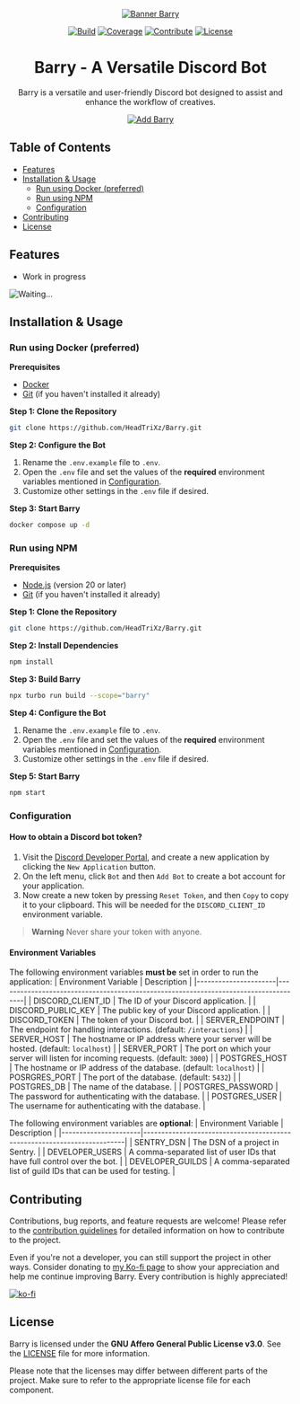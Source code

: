 <!-- Header -->
<div align="center">

[![Banner Barry][banner]][link-repo]

[![Build][badge-build]][link-build]
[![Coverage][badge-coverage]][link-coverage]
[![Contribute][badge-contribute]][link-contributing]
[![License][badge-license]][link-license-barry]

</div>

<div align="center">
    <h1>Barry - A Versatile Discord Bot</h1>
    <p>Barry is a versatile and user-friendly Discord bot designed to assist and enhance the workflow of creatives.</p>
</div>

<div align="center">

[![Add Barry][button-add]][link-invite]

</div>

<!-- Main Content -->
## Table of Contents
- [Features](#features)
- [Installation & Usage](#installation--usage)
    - [Run using Docker (preferred)](#run-using-docker-preferred)
    - [Run using NPM](#run-using-npm)
    - [Configuration](#configuration)
- [Contributing](#contributing)
- [License](#license)

## Features
- Work in progress

![Waiting...](https://github.com/HeadTriXz/Barry/assets/32986761/ab4513c1-7471-4331-b0ee-fa26c976a2e9)

## Installation & Usage
### Run using Docker (preferred)

**Prerequisites**
- [Docker](https://docs.docker.com/get-docker/)
- [Git](https://git-scm.com/downloads) (if you haven't installed it already)

**Step 1: Clone the Repository**
```sh
git clone https://github.com/HeadTriXz/Barry.git
```

**Step 2: Configure the Bot**
1. Rename the `.env.example` file to `.env`.
2. Open the `.env` file and set the values of the **required** environment variables mentioned in [Configuration](#configuration).
3. Customize other settings in the `.env` file if desired.

**Step 3: Start Barry**
```sh
docker compose up -d
```

### Run using NPM

**Prerequisites**
- [Node.js](https://nodejs.org/en/download) (version 20 or later)
- [Git](https://git-scm.com/downloads) (if you haven't installed it already)

**Step 1: Clone the Repository**
```sh
git clone https://github.com/HeadTriXz/Barry.git
```

**Step 2: Install Dependencies**
```sh
npm install
```

**Step 3: Build Barry**
```sh
npx turbo run build --scope="barry"
```

**Step 4: Configure the Bot**
1. Rename the `.env.example` file to `.env`.
2. Open the `.env` file and set the values of the **required** environment variables mentioned in [Configuration](#configuration).
3. Customize other settings in the `.env` file if desired.

**Step 5: Start Barry**
```sh
npm start
```

### Configuration
#### How to obtain a Discord bot token?
1. Visit the [Discord Developer Portal](https://discord.com/developers/applications), and create a new application by clicking the `New Application` button. 
2. On the left menu, click `Bot` and then `Add Bot` to create a bot account for your application.
3. Now create a new token by pressing `Reset Token`, and then `Copy` to copy it to your clipboard. This will be needed for the `DISCORD_CLIENT_ID` environment variable.

> **Warning**
> Never share your token with anyone.

#### Environment Variables
The following environment variables **must be** set in order to run the application:
| Environment Variable | Description                                                                         |
|----------------------|-------------------------------------------------------------------------------------|
| DISCORD_CLIENT_ID    | The ID of your Discord application.                                                 |
| DISCORD_PUBLIC_KEY   | The public key of your Discord application.                                         |
| DISCORD_TOKEN        | The token of your Discord bot.                                                      |
| SERVER_ENDPOINT      | The endpoint for handling interactions. (default: `/interactions`)                  |
| SERVER_HOST          | The hostname or IP address where your server will be hosted. (default: `localhost`) |
| SERVER_PORT          | The port on which your server will listen for incoming requests. (default: `3000`)  |
| POSTGRES_HOST        | The hostname or IP address of the database. (default: `localhost`)                  |
| POSRGRES_PORT        | The port of the database. (default: `5432`)                                         |
| POSTGRES_DB          | The name of the database.                                                           |
| POSTGRES_PASSWORD    | The password for authenticating with the database.                                  |
| POSTGRES_USER        | The username for authenticating with the database.                                  |

The following environment variables are **optional**:
| Environment Variable | Description                                                             |
|----------------------|-------------------------------------------------------------------------|
| SENTRY_DSN           | The DSN of a project in Sentry.                                         |
| DEVELOPER_USERS      | A comma-separated list of user IDs that have full control over the bot. |
| DEVELOPER_GUILDS     | A comma-separated list of guild IDs that can be used for testing.       |

## Contributing
Contributions, bug reports, and feature requests are welcome! Please refer to the [contribution guidelines][link-contributing] for detailed information on how to contribute to the project.

Even if you're not a developer, you can still support the project in other ways. Consider donating to [my Ko-fi page][link-kofi] to show your appreciation and help me continue improving Barry. Every contribution is highly appreciated!

[![ko-fi][badge-kofi]][link-kofi]

## License
Barry is licensed under the **GNU Affero General Public License v3.0**. See the [LICENSE][link-license-barry] file for more information.

Please note that the licenses may differ between different parts of the project. Make sure to refer to the appropriate license file for each component.

<!-- Image References -->
[badge-build]:https://img.shields.io/github/actions/workflow/status/HeadTriXz/Barry/test.yml?branch=main&style=for-the-badge
[badge-coverage]:https://img.shields.io/codecov/c/github/HeadTriXz/Barry?style=for-the-badge
[badge-contribute]:https://img.shields.io/badge/contributions-welcome-orange.svg?style=for-the-badge
[badge-kofi]:https://ko-fi.com/img/githubbutton_sm.svg
[badge-license]:https://img.shields.io/badge/license-AGPL%20v3-blue.svg?style=for-the-badge
[banner]:https://github.com/HeadTriXz/Barry/assets/32986761/72d2c27d-925c-465f-a6a3-fe836e86fad6
[button-add]:https://img.shields.io/badge/Add%20Barry%20to%20your%20server-5865F2?style=for-the-badge&logo=discord&logoColor=white

<!-- Badge References -->
[link-build]:https://github.com/HeadTriXz/Barry/actions
[link-coverage]:https://codecov.io/gh/HeadTriXz/Barry
[link-invite]:https://discord.com/api/oauth2/authorize?client_id=592100299498586124&permissions=-8&scope=bot%20applications.commands

<!-- Links -->
[link-contributing]:https://github.com/HeadTriXz/Barry/blob/main/.github/CONTRIBUTING.md
[link-kofi]:https://ko-fi.com/headtrixz
[link-license-root]:https://github.com/HeadTriXz/Barry/blob/main/LICENSE
[link-license-barry]:https://github.com/HeadTriXz/Barry/blob/main/apps/barry/LICENSE
[link-repo]: https://github.com/HeadTriXz/Barry
